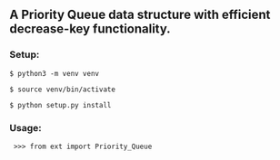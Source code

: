 ## A Priority Queue data structure with efficient decrease-key functionality.


### Setup:
```$ python3 -m venv venv ```

```$ source venv/bin/activate```

```$ python setup.py install```

### Usage:
``` >>> from ext import Priority_Queue```

